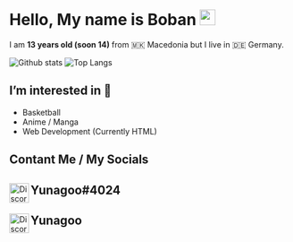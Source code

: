 # Hello, My name is Boban <img src="https://cdn.discordapp.com/attachments/824612268284837918/977972287624065084/yunagoo.png" height=28>
I am **13 years old (soon 14)** from 🇲🇰 Macedonia but I live in 🇩🇪 Germany.

![Github stats](https://github-readme-stats.vercel.app/api?username=yunagoo&count_private=true&show_icons=true&theme=dark)
![Top Langs](https://github-readme-stats.vercel.app/api/top-langs/?username=yunagoo&langs_count=8&layout=compact&count_private=true&theme=dark)

## I’m interested in 🍋
* Basketball
* Anime / Manga
* Web Development (Currently HTML)

## Contant Me / My Socials
<div class="display: flex; align-items: center; justify-content: center;">
    <img align="left" src="https://external-content.duckduckgo.com/iu/?u=https%3A%2F%2Fmaxcdn.icons8.com%2FShare%2Ficon%2FLogos%2Fdiscord_logo1600.png&f=1&nofb=1" width=35px alt="Discord" />
    <h2>Yunagoo#4024</h2>
</div>
<div class="display: flex; align-items: center; justify-content: center;">
    <img align="left" src="https://external-content.duckduckgo.com/iu/?u=https%3A%2F%2Fimages-wixmp-ed30a86b8c4ca887773594c2.wixmp.com%2Fintermediary%2Ff%2F571e5943-4616-4654-bf99-10b3c98f8686%2Fd98301o-426f05ca-8fe5-4636-9009-db9dd1fca1f3.png&f=1&nofb=1" width=35px alt="Discord" />
    <h2><a href="https://open.spotify.com/user/31emgcrzwsln7va2lnwjrhlcvfv4">Yunagoo</a></h2>
</div>

<style>
a {
    background-image: linear-gradient(90deg, blue, purple);
    background-size: 0% 3px;
    background-repeat: no-repeat;
    background-position: left bottom;

    transition: background-size 0.3s ease;
    text-decoration: none;
    color: inherit;
}

a:hover {
    background-size: 100% 3px;
    text-decoration: none;
    color: inherit;
}

.test {
    margin-left: -100%;
    translition: all 0.3s;
}

.animate {
    margin-left: 0;
}
</style>

<script>
window.addEventListener("load", function() {
    document.querySelector(".test").classList.add("animate")
})
</script>

<h1 class="test">Hello</h1>
